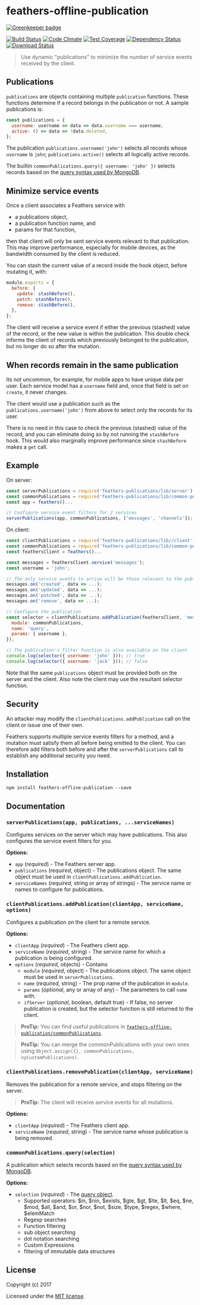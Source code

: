# feathers-offline-publication

[![Greenkeeper badge](https://badges.greenkeeper.io/feathersjs/feathers-offline-publication.svg)](https://greenkeeper.io/)

[![Build Status](https://travis-ci.org/feathersjs/feathers-offline-publication.png?branch=master)](https://travis-ci.org/feathersjs/feathers-offline-publication)
[![Code Climate](https://codeclimate.com/github/feathersjs/feathers-offline-publication/badges/gpa.svg)](https://codeclimate.com/github/feathersjs/feathers-offline-publication)
[![Test Coverage](https://codeclimate.com/github/feathersjs/feathers-offline-publication/badges/coverage.svg)](https://codeclimate.com/github/feathersjs/feathers-offline-publication/coverage)
[![Dependency Status](https://img.shields.io/david/feathersjs/feathers-offline-publication.svg?style=flat-square)](https://david-dm.org/feathersjs/feathers-offline-publication)
[![Download Status](https://img.shields.io/npm/dm/feathers-offline-publication.svg?style=flat-square)](https://www.npmjs.com/package/feathers-offline-publication)

> Use dynamic "publications" to minimize the number of service events received by the client.


## Publications

`publications` are objects containing multiple `publication` functions.
These functions determine if a record belongs in the publication or not.
A sample publications is:
```javascript
const publications = {
  username: username => data => data.username === username,
  active: () => data => !data.deleted,
};
```

The publication `publications.username('john')` selects all records whose `username` is `john`;
`publications.active()` selects all logically active records.

The builtin `commonPublications.query({ username: 'john' })` selects records based on the
[query syntax used by MongoDB](https://docs.mongodb.com/manual/reference/operator/query/).


## Minimize service events

Once a client associates a Feathers service with
- a publications object,
- a publication function name, and
- params for that function,

then that client will only be sent service events relevant to that publication.
This may improve performance, especially for mobile devices, as the bandwidth consumed by the client
is reduced.

You can stash the current value of a record inside the hook object, before mutating it, with:
```javascript
module.exports = {
  before: {
    update: stashBefore(),
    patch: stashBefore(),
    remove: stashBefore(),
  },
};
```

The client will receive a service event if either the previous (stashed) value of the record,
or the new value is within the publication.
This double check informs the client of records which previously belonged to the publication,
but no longer do so after the mutation.

## When records remain in the same publication

Its not uncommon, for example, for mobile apps to have unique data per user.
Each service model has a `username` field and, once that field is set on `create`, it never changes.

The client would use a publication such as the `publications.username('john')` from above
to select only the records for its user.

There is no need in this case to check the previous (stashed) value of the record,
and you can eliminate doing so by not running the `stashBefore` hook.
This would also marginally improve performance since `stashBefore` makes a `get` call.


## Example

On server:
```javascript
const serverPublications = require('feathers-publications/lib/server');
const commonPublications = require('feathers-publications/lib/common-publications');
const app = feathers()...

// Configure service event filters for 2 services
serverPublications(app, commonPublications, ['messages', 'channels']);
```

On client:
```javascript
const clientPublications = require('feathers-publications/lib//client');
const commonPublications = require('feathers-publications/lib/common-publications');
const feathersClient = feathers()...

const messages = feathersClient.service('messages');
const username = 'john';

// The only service events to arrive will be those relevant to the publication
messages.on('created', data => ...);
messages.on('updated', data => ...);
messages.on('patched', data => ...);
messages.on('remove', data => ...);

// Configure the publication
const selector = clientPublications.addPublication(feathersClient, 'messages', {
  module: commonPublications,
  name: 'query',
  params: { username },
});

// The publication's filter function is also available on the client
console.log(selector({ username: 'john' })); // true
console.log(selector({ username: 'jack' })); // false
```

Note that the same `publications` object must be provided both on the server and the client.
Also note the client may use the resultant selector function.


## Security

An attacker may modify the `clientPublications.addPublication` call on the client
or issue one of their own.

Feathers supports multiple service events filters for a method,
and a mutation must satisfy them all before being emitted to the client.
You can therefore add filters both before and after the `serverPublications` call
to establish any additional security you need.


## Installation

```
npm install feathers-offline-publication --save
```


## Documentation

### `serverPublications(app, publications, ...serviceNames)`

Configures services on the server which may have publications.
This also configures the service event filters for you.

__Options:__

- `app` (*required*) - The Feathers server app.
- `publications` (*required*, object) - The publications object.
The same object must be used in `clientPublications.addPublication`.
- `serviceNames` (*required*, string or array of strings) -
The service name or names to configure for publications.

### `clientPublications.addPublication(clientApp, serviceName, options)`

Configures a publication on the client for a remote service.

__Options:__

- `clientApp` (*required*) - The Feathers client app.
- `serviceName` (*required*, string) - The service name for which a publication is being configured.
- `options` (*required*, objects) - Contains
    - `module` (*required*, object) - The publications object.
    The same object must be used in `serverPublications`.
    - `name` (*required*, string) - The prop name of the publication in `module`.
    - `params` (*optional*, any or array of any) - The parameters to call `name` with.
    - `ifServer` (*optional*, boolean, default true) - If false,
    no server publication is created, but the selector function is still returned to the client.
    
> **ProTip:** You can find useful publications in
[`feathers-offline-publication/commonPublications`](https://github.com/feathersjs/feathers-offline-publication/blob/master/src/common-publications.js).

> **ProTip:** You can merge the commonPublications with your own ones using
`Object.assign({}, commonPublications, nyCustomPublications)`.


### `clientPublications.removePublication(clientApp, serviceName)`

Removes the publication for a remote service, and stops filtering on the server.

> **ProTip:** The client will receive service events for all mutations.

__Options:__

- `clientApp` (*required*) - The Feathers client app.
- `serviceName` (*required*, string) - The service name whose publication is being removed.

### `commonPublications.query(selection)`

A publication which selects records based on the
[query syntax used by MongoDB](https://docs.mongodb.com/manual/reference/operator/query/).

__Options:__

- `selection` (*required*) - The [query object](https://github.com/crcn/sift.js).
    - Supported operators: $in, $nin, $exists, $gte, $gt, $lte, $lt, $eq, $ne, $mod, $all, $and,
    $or, $nor, $not, $size, $type, $regex, $where, $elemMatch
    - Regexp searches
    - Function filtering
    - sub object searching
    - dot notation searching
    - Custom Expressions
    - filtering of immutable data structures

## License

Copyright (c) 2017

Licensed under the [MIT license](LICENSE).

